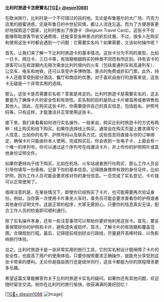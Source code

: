 **比利时旅遊卡怎麽實名[[TG💪+ @esim1088](https://t.me/s/esim1088)]**

在欧洲旅行，比利时是一个不可错过的目的地。无论是布鲁塞尔的大广场、巧克力店里的甜蜜诱惑，还是布鲁日的中世纪风情，都让人流连忘返。而为了方便游客更好地探索这个国家，比利时推出了旅游卡（Belgium Travel Card）。这张卡不仅能够帮助游客节省交通费用，还能享受各种景点的折扣优惠。不过，很多人在购买和使用这张卡时都会遇到一个问题：它需要实名吗？如果需要，又该如何操作呢？

首先，让我们来了解一下比利时旅遊卡的基本情况。这张卡分为不同的类型，比如一日卡、两日卡、三日卡等，有效期根据购买的种类不同而有所区别。持有该卡的游客可以在有效期内无限次乘坐比利时境内的火车（包括普通列车和高速列车）、公交车、电车和地铁，还可以享受许多博物馆、景点的免费或折扣门票。此外，持卡人还能享受到部分酒店、餐厅和商店的优惠。对于喜欢自由行的游客来说，这张卡无疑是一个非常实用的选择。

那么，这张卡是否需要实名呢？答案是肯定的。比利时旅遊卡是需要实名的，这主要是为了确保卡片的安全性和有效性。实名制的目的是防止卡片被滥用或者转售给其他人。因此，在购买这张卡时，你需要提供自己的真实信息，包括姓名、护照号码等。只有这样，才能激活并正常使用这张卡。

接下来，我们来看看如何进行实名操作。一般来说，购买比利时旅遊卡的方式有两种：线上购买和线下购买。如果你选择线上购买，通常会在购买页面上要求填写个人信息，比如你的名字、护照号码以及联系方式。这些信息将直接与你的订单绑定，确保卡片只能由你本人使用。完成购买后，你会收到一张电子卡，上面会有一个唯一的序列号。你可以通过这个序列号在线激活卡片，并上传你的护照照片或其他身份证明文件。

如果你更倾向于线下购买，比如在机场、火车站或者旅行社购买，那么工作人员会引导你填写一份表格，记录下你的基本信息。记得随身携带有效的身份证件，比如护照，因为工作人员可能会要求核对你的身份信息。一旦完成了实名登记，卡片就可以正常使用了。

值得注意的是，在某些情况下，即使你已经购买了卡片，也可能需要再次验证身份。例如，当你第一次使用卡片乘坐火车时，乘务员可能会要求查看你的护照或者其他身份证明文件。这是正常的程序，大家无需担心。只要你的信息真实无误，配合工作人员的检查即可顺利通行。

除了实名操作本身，还有一些注意事项可以帮助你更好地利用这张卡。首先，要妥善保管好你的护照和卡片，避免遗失或损坏。其次，了解卡片的有效期和覆盖范围，合理规划行程。最后，记得提前规划好出行路线，尽量避开高峰时段，以免影响旅行体验。

总之，比利时旅遊卡是一张非常实用的旅行工具，它的实名制设计既保障了卡片的安全性，也提高了用户的使用体验。只要你按照要求正确操作，就能充分享受到这张卡带来的便利。无论你是独自旅行还是结伴同行，这张卡都能为你的旅程增添更多乐趣。

希望这篇文章能解答你关于比利时旅遊卡实名的疑问。如果你还有其他问题，欢迎随时留言交流。祝你在比利时的旅行愉快，收获满满的美好回忆！

[[TG💪+ @esim1088](https://t.me/s/esim1088) ![Image](https://i.postimg.cc/4NQfJmqS/Snipaste-2025-05-13-00-14-12.png)]